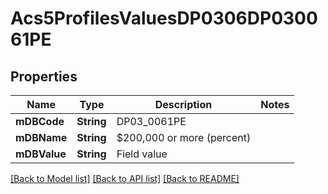 # Acs5ProfilesValuesDP0306DP030061PE

## Properties
Name | Type | Description | Notes
------------ | ------------- | ------------- | -------------
**mDBCode** | **String** | DP03_0061PE | 
**mDBName** | **String** | $200,000 or more (percent) | 
**mDBValue** | **String** | Field value | 

[[Back to Model list]](../README.md#documentation-for-models) [[Back to API list]](../README.md#documentation-for-api-endpoints) [[Back to README]](../README.md)


